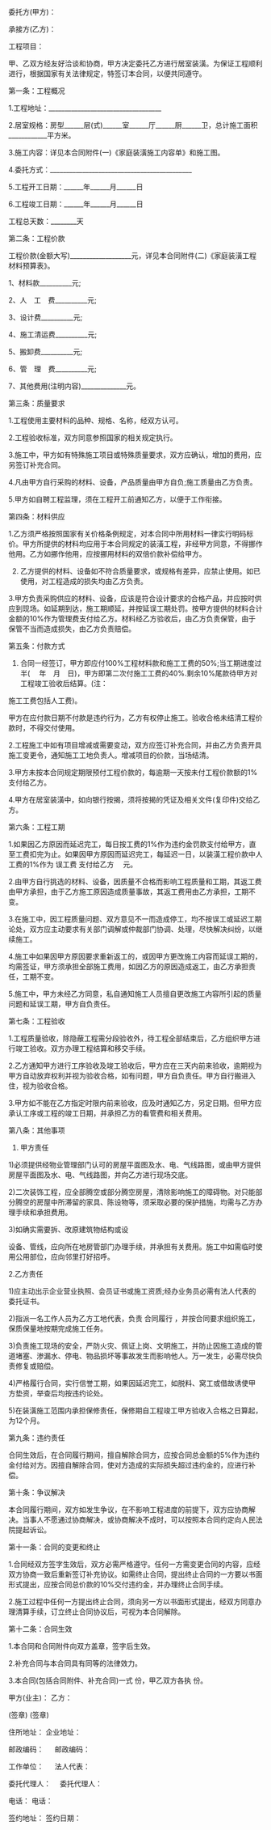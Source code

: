 
 


委托方(甲方)：


承接方(乙方)：


工程项目：


甲、乙双方经友好洽谈和协商，甲方决定委托乙方进行居室装潢。为保证工程顺利进行，根据国家有关法律规定，特签订本合同，以便共同遵守。


第一条：工程概况


1.工程地址：___________________________________


2.居室规格：房型______层(式)______室______厅______厨______卫，总计施工面积____________平方米。


3.施工内容：详见本合同附件(一)《家庭装潢施工内容单》和施工图。


4.委托方式：____________________________________________


5.工程开工日期：______年______月______日


6.工程竣工日期：______年______月______日


工程总天数：________天


第二条：工程价款


工程价款(金额大写)___________________元，详见本合同附件(二)《家庭装潢工程材料预算表》。


1、材料款__________元;


2、人　工　费__________元;


3、设计费__________元;


4、施工清运费__________元;


5、搬卸费__________元;


6、管　理　费__________元;


7、其他费用(注明内容)______________元。


第三条：质量要求


1.工程使用主要材料的品种、规格、名称，经双方认可。


2.工程验收标准，双方同意参照国家的相关规定执行。


3.施工中，甲方如有特殊施工项目或特殊质量要求，双方应确认，增加的费用，应另签订补充合同。


4.凡由甲方自行采购的材料、设备，产品质量由甲方自负;施工质量由乙方负责。


5.甲方如自聘工程监理，须在工程开工前通知乙方，以便于工作衔接。


第四条：材料供应


1.乙方须严格按照国家有关价格条例规定，对本合同中所用材料一律实行明码标价。甲方所提供的材料均应用于本合同规定的装潢工程，非经甲方同意，不得挪作他用。乙方如挪作他用，应按挪用材料的双倍价款补偿给甲方。


2. 乙方提供的材料、设备如不符合质量要求，或规格有差异，应禁止使用。如已使用，对工程造成的损失均由乙方负责。


3.甲方负责采购供应的材料、设备，应该是符合设计要求的合格产品，并应按时供应到现场。如延期到达，施工期顺延，并按延误工期处罚。按甲方提供的材料合计金额的10%作为管理费支付给乙方。材料经乙方验收后，由乙方负责保管，由于保管不当而造成损失，由乙方负责赔偿。


第五条：付款方式


1. 合同一经签订，甲方即应付100%工程材料款和施工工费的50%;当工期进度过半( 　年　月　日)，甲方即第二次付施工工费的40%.剩余10%尾款待甲方对工程竣工验收后结算。(注：


施工工费包括人工费)。


甲方在应付款日期不付款是违约行为，乙方有权停止施工。验收合格未结清工程价款时，不得交付使用。


2.工程施工中如有项目增减或需要变动，双方应签订补充合同，并由乙方负责开具施工变更令，通知施工工地负责人。增减项目的价款，当场结清。


3.甲方未按本合同规定期限预付工程价款的，每逾期一天按未付工程价款额的1%支付给乙方。


4.甲方在居室装潢中，如向银行按揭，须将按揭的凭证及相关文件(复印件)交给乙方。


第六条：工程工期


1.如果因乙方原因而延迟完工，每日按工费的1%作为违约金罚款支付给甲方，直至工费扣完为止。如果因甲方原因而延迟完工，每延迟一日，以装潢工程价款中人工费的1%作为
误工费
支付给乙方　 元。


2.由甲方自行挑选的材料、设备，因质量不合格而影响工程质量和工期，其返工费由甲方承担，由于乙方施工原因造成质量事故，其返工费用由乙方承担，工期不变。


3.在施工中，因工程质量问题、双方意见不一而造成停工，均不按误工或延迟工期论处，双方应主动要求有关部门调解或仲裁部门协调、处理，尽快解决纠纷，以继续施工。


4.施工中如果因甲方原因要求重新返工的，或因甲方更改施工内容而延误工期的，均需签证，甲方须承担全部施工费用，如因乙方的原因造成返工，由乙方承担责任，工期不变。


5.施工中，甲方未经乙方同意，私自通知施工人员擅自更改施工内容所引起的质量问题和延误工期，甲方自负责任。


第七条：工程验收


1.工程质量验收，除隐蔽工程需分段验收外，待工程全部结束后，乙方组织甲方进行竣工验收。双方办理工程结算和移交手续。


2.乙方通知甲方进行工序验收及竣工验收后，甲方应在三天内前来验收，逾期视为甲方自动放弃权利并视为验收合格，如有问题，甲方自负责任。甲方自行搬进入住，视为验收合格。


3.甲方如不能在乙方指定时限内前来验收，应及时通知乙方，另定日期。但甲方应承认工序或工程的竣工日期，并承担乙方的看管费和相关费用。


第八条：其他事项


1. 甲方责任


1)必须提供经物业管理部门认可的房屋平面图及水、电、气线路图，或由甲方提供房屋平面图及水、电、气线路图，并向乙方进行现场交底。


2)二次装饰工程，应全部腾空或部分腾空房屋，清除影响施工的障碍物。对只能部分腾空的房屋中所滞留的家具、陈设物等，须采取必要的保护措施，均需与乙方办理手续和承担费用。


3)如确实需要拆、改原建筑物结构或设


设备、管线，应向所在地房管部门办理手续，并承担有关费用。施工中如需临时使用公用部位，应向邻里打好招呼。


2.乙方责任


1)应主动出示企业营业执照、会员证书或施工资质;经办业务员必需有法人代表的委托证书。


2)指派一名工作人员为乙方工地代表，负责
合同履行
，并按合同要求组织施工，保质保量地按期完成施工任务。


3)负责施工现场的安全，严防火灾、佩证上岗、文明施工，并防止因施工造成的管道堵塞、渗漏水、停电、物品损坏等事故发生而影响他人。万一发生，必需尽快负责修复或赔偿。


4)严格履行合同，实行信誉工期，如果因延迟完工，如脱料、窝工或借故诱使甲方垫资，举查后均按违约论处。


5)在装潢施工范围内承担保修责任，保修期自工程竣工甲方验收入合格之日算起，为12个月。


第九条：违约责任


合同生效后，在合同履行期间，擅自解除合同方，应按合同总金额的5%作为违约金付给对方。因擅自解除合同，使对方造成的实际损失超过违约金的，应进行补偿。


第十条：争议解决


本合同履行期间，双方如发生争议，在不影响工程进度的前提下，双方应协商解决。当事人不愿通过协商解决，或协商解决不成时，可以按照本合同约定向人民法院提起诉讼。


第十一条：合同的变更和终止


1.合同经双方签字生效后，双方必需严格遵守。任何一方需变更合同的内容，应经双方协商一致后重新签订补充协议。如需终止合同，提出终止合同的一方要以书面形式提出，应按合同总价款的10%交付违约金，并办理终止合同手续。


2.施工过程中任何一方提出终止合同，须向另一方以书面形式提出，经双方同意办理清算手续，订立终止合同协议后，可视为本合同解除。


第十二条：合同生效


1.本合同和合同附件向双方盖章，签字后生效。


2.补充合同与本合同具有同等的法律效力。


3.本合同(包括合同附件、补充合同)一式 份，甲乙双方各执 份。


甲方(业主)： 乙方：


(签章) (签章)


住所地址： 企业地址：


邮政编码： 　 邮政编码：


工作单位： 　 法人代表：


委托代理人：　 委托代理人：


电话： 电话：


签约地址： 签约日期：
 


 

 
 
 
 
 
  


  
 

  


  


  
 
 
 
 

